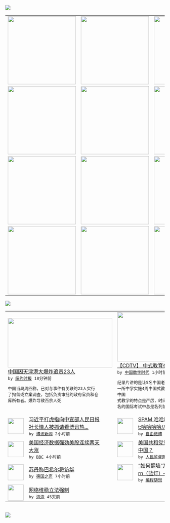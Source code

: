 

<a href="https://github.com/greatfire/z/raw/master/FreeBrowser.apk"><img src="https://raw.githubusercontent.com/greatfire/wiki/master/x/header.png" /></a><table><tr><td width="262" align="center" valign="center"><a href="https://github.com/greatfire/wiki/wiki/nyt" title="纽约时报中文网 国际纵览"><img src="https://raw.githubusercontent.com/greatfire/wiki/master/x/nyt_flag.png" width="215"/></a></td><td width="262" align="center" valign="center"><a href="https://github.com/greatfire/wiki/wiki/dw" title=""><img src="https://raw.githubusercontent.com/greatfire/wiki/master/x/dw_flag.png" width="215"/></a></td><td width="262" align="center" valign="center"><a href="https://github.com/greatfire/wiki/wiki/rmjd" title=""><img src="https://raw.githubusercontent.com/greatfire/wiki/master/x/rmjd_flag.png" width="215"/></a></td></tr><tr><td width="262" align="center" valign="center"><a href="https://github.com/paopaonetizen/website" title="泡泡 - 未经审查的互联网信息"><img src="https://raw.githubusercontent.com/greatfire/wiki/master/x/pp_flag.png" width="215"/></a></td><td width="262" align="center" valign="center"><a href="https://github.com/getlantern/mirror" title="以及自由微博和GreatFire.org官方中文论坛"><img src="https://raw.githubusercontent.com/greatfire/wiki/master/x/lantern_flag.png" width="215"/></a></td><td width="262" align="center" valign="center"><a href="https://github.com/cdtmirrors/m/" title=""><img src="https://raw.githubusercontent.com/greatfire/wiki/master/x/cdt_flag.png" width="215"/></a></td></tr><tr><td width="262" align="center" valign="center"><a href="https://github.com/program-think/blog" title="编程随想的博客"><img src="https://raw.githubusercontent.com/greatfire/wiki/master/x/pt_flag.png" width="215"/></a></td><td width="262" align="center" valign="center"><a href="https://github.com/greatfire/wiki/wiki/bbc" title=""><img src="https://raw.githubusercontent.com/greatfire/wiki/master/x/bbc_flag.png" width="215"/></a></td><td width="262" align="center" valign="center"><a href="https://github.com/freeweibo/s" title="自由微博 - 匿名和不受屏蔽的新浪微博搜索"><img src="https://raw.githubusercontent.com/greatfire/wiki/master/x/fw_flag.png" width="215"/></a></td></tr><tr><td width="262" align="center" valign="center"><a href="https://github.com/greatfire/wiki/wiki/google" title=""><img src="https://raw.githubusercontent.com/greatfire/wiki/master/x/google_flag.png" width="215"/></a></td><td width="262" align="center" valign="center"><a href="https://github.com/bxnews/boxun" title=""><img src="https://raw.githubusercontent.com/greatfire/wiki/master/x/bx_flag.png" width="215"/></a></td><td width="262" align="center" valign="center"><a href="https://github.com/greatfire/wiki/wiki/open-source" title="欢迎访问GreatFire.org开发者项目网站"><img src="https://raw.githubusercontent.com/greatfire/wiki/master/x/open-source_flag.png" width="215"/></a></td></tr></table><img src="https://raw.githubusercontent.com/greatfire/wiki/master/x/newsfeed text.png" /><table cols="4"><tr><td colspan="2" width="380"><a href="https://dghiur1u8xlqa.cloudfront.net/china/20150828/c28tianjin/"><img src="https://raw.githubusercontent.com/greatfire/wiki/master/x/nyt_logo_b.png" width="330" height="156"/></a></br><a href="https://dghiur1u8xlqa.cloudfront.net/china/20150828/c28tianjin/">中国因天津港大爆炸追责23人</a></br><kbd> by <a href="http://m.cn.nytimes.com/">纽约时报</a> 18分钟前 </kbd></br><pre>中国当局周四称，已对与事件有关联的23人实行<br/>了拘留或立案调查，包括负责审批的政府官员和仓<br/>库所有者。爆炸导致百余人死</pre></td><td colspan="2" width="380"><a href="http://feedproxy.google.com/~r/chinadigitaltimes/IyPt/~3/zZBill0bVXA/"><img src="https://raw.githubusercontent.com/greatfire/wiki/master/x/cdt_logo_b.png" width="330" height="156"/></a></br><a href="http://feedproxy.google.com/~r/chinadigitaltimes/IyPt/~3/zZBill0bVXA/">【CDTV】 中式教育在英國</a></br><kbd> by <a href="http://chinadigitaltimes.net/chinese/">中国数字时代</a> 1小时前 </kbd></br><pre>纪录片讲的是让5名中国老师在英国南部汉普郡的<br/>一所中学实施4周中国式教学试验的故事。
中国<br/>式教学的特点是严厉，时间长。中国学生在一些知<br/>名的国际考试中总是名列前茅。...</pre></td></tr><tr><td><img src="https://raw.githubusercontent.com/greatfire/wiki/master/x/bx_logo.png" width="50" height="50"/></td><td width="280"><a href="http://www.boxun.com/news/gb/china/2015/08/201508280317.shtml">习近平打虎指向中宣部人民日报<br/>社长情人被抓请看博讯热...</a></br><kbd> by <a href="http://www.boxun.com">博讯新闻</a> 2小时前 </kbd></td><td><img src="http://ww1.sinaimg.cn/large/83fae389jw1evhj2i187xg208o04ohdv.gif" width="50" height="50"/></td><td width="280"><a href="https://freeweibo.com/weibo/3880721255245160">SPAM 哈哈哈 //@韩颖<br/>t:哈哈哈哈//@卫生...</a></br><kbd> by <a href="https://freeweibo.com/">自由微博</a> 2小时前 </kbd></td></tr><tr><td><img src="http://a.files.bbci.co.uk/worldservice/live/assets/images/2015/08/27/150827214100_b_144x81_epa_nocredit.jpg" width="50" height="50"/></td><td width="280"><a href="http://www.bbc.com/zhongwen/simp/business/2015/08/150827_us_stockmarkets">美国经济数据强劲美股连续两天<br/>大涨</a></br><kbd> by <a href="http://www.bbc.co.uk/zhongwen/simp">BBC</a> 4小时前 </kbd></td><td><img src="https://raw.githubusercontent.com/greatfire/wiki/master/x/rmjd_logo.png" width="50" height="50"/></td><td width="280"><a href="http://www.rmjdw.com//guanzhuzhongguo/20150827/15159.html">美国共和党竞选人为何喜欢抨击<br/>中国？  </a></br><kbd> by <a href="http://www.rmjdw.com/">人民监督网</a> 7小时前 </kbd></td></tr><tr><td><img src="http://www.dw.com/image/0,,18519111_302,00.jpg" width="50" height="50"/></td><td width="280"><a href="http://dw.com/p/1GN6m?maca=chi-GK-text-greatfire-all-chinese-15625-xml-mrss">苏丹称巴希尔将访华</a></br><kbd> by <a href="http://dw.de">德国之声</a> 7小时前 </kbd></td><td><img src="https://raw.githubusercontent.com/greatfire/wiki/master/x/pt_logo.png" width="50" height="50"/></td><td width="280"><a href="http://feedproxy.google.com/~r/programthink/~3/4--HT88wNbc/gfw-lantern.html">“如何翻墙”系列：Lante<br/>rn（蓝灯）——开源且...</a></br><kbd> by <a href="http://program-think.blogspot.com">编程随想</a> 1天前 </kbd></td></tr><tr><td><img src="http://pao-pao.net/sites/pao-pao.net/files/styles/base_adaptive/public/6523513689_baeec3c53c_z_0.jpg?itok=NM8cQ_d1" width="50" height="50"/></td><td width="280"><a href="https://pao-pao.net/article/593">网络维稳立法强制</a></br><kbd> by <a href="https://pao-pao.net">泡泡</a> 45天前 </kbd></td></table></br><a href="https://github.com/greatfire/z/raw/master/FreeBrowser.apk"><img src="https://raw.githubusercontent.com/greatfire/wiki/master/x/download app.png" /></a>